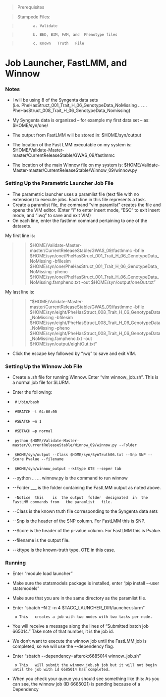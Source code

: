 > Prerequisites

> Stampede Files:

>            a. Validate
       
>            b. BED, BIM, FAM, and	Phenotype files	
       
>            c. Known	Truth	File

# Job Launcher,	FastLMM,	and	Winnow

### Notes
- I	will	be	using	8	of	the	Syngenta	data	sets	
(i.e.	PheHasStruct_001_Trait_H_06_GenotypeData_NoMissing	…
…	PheHasStruct_008_Trait_H_06_GenotypeData_Nomissing)
- My	Syngenta	data	is	organized	– for	example	my	first	data	set	– as:
$HOME/syn/one/

- The	output	from	FastLMM will	be	stored	in:
$HOME/syn/output


- The	location	of	the	Fast	LMM	executable	on	my	system is:
$HOME/Validate-Master-master/CurrentReleaseStable/GWAS_09/fastlmmc


- The	location	of	the	main	Winnow	file	on	my	system	is:
$HOME/Validate-Master-master/CurrentReleaseStable/Winnow_09/winnow.py


### Setting	Up	the	Parametric	Launcher	Job	File
- The	parametric	launcher	uses	a	paramlist	file	(text	file	with	no	extension)	to	execute	
jobs.	Each	line	in	this	file	represents	a	task.
- Create	a	paramlist	file,	the	command	“vim	paramlist”	creates	the	file	and	opens	the	VIM	
editor.	(Enter	“i”	to	enter	insert	mode,	“ESC”	to	exit	insert	mode,	and	“:wq” to	save	and	
exit	VIM)
- On	each	line,	enter	the	fastlmm	command	pertaining	to	one	of	the	datasets.	

My	first	line	is:

>>$HOME/Validate-Master-master/CurrentReleaseStable/GWAS_09/fastlmmc -bfile
$HOME/syn/one/PheHasStruct_001_Trait_H_06_GenotypeData_NoMissing	-bfilesim
$HOME/syn/one/PheHasStruct_001_Trait_H_06_GenotypeData_NoMissing	-pheno
$HOME/syn/one/PheHasStruct_001_Trait_H_06_GenotypeData_NoMissing.fampheno.txt	-out
$HOME/syn/output/oneOut.txt”


My	last	line	is:
>>“$HOME/Validate-Master-master/CurrentReleaseStable/GWAS_09/fastlmmc -bfile
$HOME/syn/eight/PheHasStruct_008_Trait_H_06_GenotypeData_NoMissing	-bfilesim
$HOME/syn/eight/PheHasStruct_008_Trait_H_06_GenotypeData_NoMissing	-pheno
$HOME/syn/eight/PheHasStruct_008_Trait_H_06_GenotypeData_NoMissing.fampheno.txt	-out	
$HOME/syn/output/eightOut.txt”

- Click the	escape key followed by “:wq” to save and exit VIM.	


### Setting	Up	the	Winnow	Job	File
- Create	a	.sh	file	for	running	Winnow.	Enter	“vim	winnow_job.sh”.	This	is	a	normal	job	
file	for	SLURM.	

- Enter	the	following:

-      #!/bin/bash

-      #SBATCH –t 04:00:00

-      #SBATCH –n 1

-      #SBTACH –p normal

-      python $HOME/Validate-Master-master/CurrentReleaseStable/Winnow_09/winnow.py	--Folder

-      $HOME/syn/output --Class $HOME/syn/SynTruth06.txt --Snp SNP --Score Pvalue --filename 

-      $HOME/syn/winnow_output --kttype OTE --seper tab

- --python	…	…	winnow.py	is	the	command	to	run	winnow
- --Folder	___	is	the	folder	containing	the	FastLMM	output	as	noted	above.	
-      -Notice	this	is	the	output	folder	designated	in	the	FastLMM	commands from	the	paramlist	file.

- --Class	is	the	known	truth	file	corresponding	to	the	Syngenta	data	sets

- --Snp is	the	header	of	the	SNP	column.	For	FastLMM	this	is	SNP.    

- --Score	is	the	header	of	the	p-value	column.	For	FastLMM	this	is	Pvalue.

- --filename	is	the	output	file.

- --kttype	is	the	known-truth	type.	OTE	in	this	case.


### Running
- Enter “module load launcher”

- Make sure the statsmodels package is installed, enter “pip install --user statsmodels”

- Make sure that you are in the same directory as the paramlist file.

- Enter “sbatch –N 2 –n 4 $TACC_LAUNCHER_DIR/launcher.slurm”

       o This	creates a job with two nodes with two tasks per node.

- You will receive a message along the lines of “Submitted batch job 665014.” Take note of that number, it is the job id.	

- We don’t want to execute the winnow job until the FastLMM job is completed, so we will use the --dependency flag.

- Enter “sbatch --dependency=afterok:6685014 winnow_job.sh”

       o This	will submit the winnow_job.sh job but it will not begin until the job with id 6685014 has completed.	

- When	you check your queue you should see something like this: As you can see, the winnow job (ID 6685021) is pending because of a Dependency

